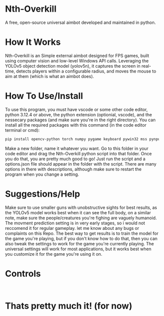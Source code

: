 # Nth-Overkill
A free, open-source universal aimbot developed and maintained in python.

# How It Works
Nth-Overkill is an Simple external aimbot designed for FPS games, built using computer vision and low-level Windows API calls. Leveraging the YOLOv5 object detection model (yolov5n), it captures the screen in real-time, detects players within a configurable radius, and moves the mouse to aim at them (which is what an aimbot does).

# How To Use/Install
To use this program, you must have vscode or some other code editor, python 3.12.4 or above, the python extension (optionial, vscode), and the nessecary packages (and make sure you're in the right directory). You can install all the required packages with this command (in the code editor terminal or cmd): 
```bash
pip install opencv-python torch numpy pygame keyboard pywin32 mss pynput
```
Make a new folder, name it whatever you want. Go to this folder in your code editor and drag the Nth-Overkill python script into that folder. Once you do that, you are pretty much good to go! Just run the script and a options.json file should appear in the folder with the script. There are many options in there with descriptions, although make sure to restart the program when you change a setting.

# Suggestions/Help
Make sure to use smaller guns with unobstructive sights for best results, as the YOLOv5 model works best when it can see the full body, on a similar note, make sure the people/creatures you're fighing are vaguely humanoid.
The movment prediction setting is in very early stages, so i would not reccomend it for regular gameplay.
let me know about any bugs or complaints on this Repo.
The best way to get results is to train the model for the game you're playing, but if you don't know how to do that, then you can also tweak the settings to work for the game you're currently playing. The universal settings will work for most applications, but it works best when you customize it for the game you're using it on.

# Controls
```Num1 to toggle aimbot
```
```Num2 to toggle aim-only mode
```

# Thats pretty much it! (for now)
